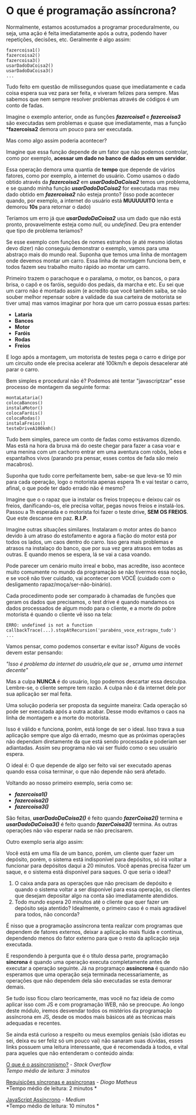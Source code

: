 # O que é programação assíncrona?

Normalmente, estamos acostumados a programar proceduralmente, ou seja, uma ação é feita imediatamente após a outra, podendo haver repetições, decisões, etc.
Geralmente é algo assim:

    fazercoisa1()
    fazercoisa2()
    fazercoisa3()
    usarDadoDaCoisa2()
    usarDadoDaCoisa3()
    ...
    
Tudo feito em questão de milissegundos quase que imediatamente e cada coisa espera sua vez para ser feita, e viveram felizes para sempre.
Mas sabemos que nem sempre resolver problemas através de códigos é um conto de fadas.
  
Imagine o exemplo anterior, onde as funções ***fazercoisa1*** e ***fazercoisa3*** são executadas sem problemas e quase que imediatamente, mas a função ***fazercoisa2** demora um pouco para ser executada. 

Mas como algo assim poderia acontecer?

Imagine que essa função depende de um fator que não podemos controlar, como por exemplo, **acessar um dado no banco de dados em um servidor**.

Essa operação demora uma quantia de **tempo** que depende de vários fatores, como por exemplo, a internet do usuário. Como usamos o dado obtido através da ***fazercoisa2*** em ***usarDadoDaCoisa2*** temos um problema, e se quando minha função ***usarDadoDaCoisa2*** for executada mas meu dado obtido em ***fazercoisa2*** não esteja pronto? (isso pode acontecer quando, por exemplo, a internet do usuário está **MUUUUUITO** lenta e demorou **10s** para retornar o dado)

Teríamos um erro já que ***usarDadoDaCoisa2*** usa um dado que não está pronto, provavelmente esteja como *null*, ou *undefined*. Deu pra entender que tipo de problema teríamos?

Se esse exemplo com funções de nomes estranhos (e até mesmo idiotas devo dizer) não conseguiu demonstrar o exemplo, vamos para uma abstraço mais do mundo real. Suponha que temos uma linha de montagem onde devemos montar um carro. Essa linha de montagem funciona bem, e todos fazem seu trabalho muito rápido ao montar um carro. 

Primeiro trazem o parachoque e o paralama, o motor, os bancos, o para brisa, o capô e os faróis, seguido dos pedais, da marcha e etc. Eu sei que um carro não é montado assim (e acredito que você também saiba, se não souber melhor repensar sobre a validade da sua carteira de motorista se tiver uma) mas vamos imaginar por hora que um carro possua essas partes:

* **Lataria**
* **Bancos**
* **Motor**
* **Faróis**
* **Rodas**
* **Freios**

E logo após a montagem, um motorista de testes pega o carro e dirige por um circuito onde ele precisa acelerar até 100km/h e depois desacelerar até parar o carro.
  
Bem simples e procedural não é? Podemos até tentar "javascriptzar" esse processo de montagem da seguinte forma:

    montaLataria()
    colocaBancos()
    instalaMotor()
    colocaFaróis()
    colocaRodas()
    instalaFreios()
    testeDriveA100kmh()
    
Tudo bem simples, parece um conto de fadas como estávamos dizendo. Mas está na hora da bruxa má do oeste chegar para fazer a casa voar e uma menina com um cachorro entrar em uma aventura com robôs, leões e espantalhos vivos (parando pra pensar, esses contos de fada são meio macabros).

Suponha que tudo corre perfeitamente bem, sabe-se que leva-se 10 min para cada operação, logo o motorista apenas espera 1h e vai testar o carro, afinal, o que pode ter dado errado não é mesmo?

Imagine que o o rapaz que ia instalar os freios tropeçou e deixou cair os freios, danificando-os, ele precisa voltar, pegas novos freios e instalá-los. Passou a 1h esperada e o motorista foi fazer o teste drive, **SEM OS FREIOS**. Que este descanse em paz. **R.I.P.**

Imagine outras situações similares. Instalaram o motor antes do banco devido à um atraso do estofamento e agora a fiação do motor está por todos os lados, um caos dentro do carro. Isso gera mais problemas e atrasos na instalaço do banco, que por sua vez gera atrasos em todas as outras. E quando menos se espera, lá se vai a casa voando.

Pode parecer um cenário muito irreal e bobo, mas acredite, isso acontece muito comumente no mundo da programação se não tivermos essa noção, e se você não tiver cuidado, vai acontecer com VOCÊ (cuidado com o desligamento rapaz/moça/ser-não-binário).

Cada procedimento pode ser comparado à chamadas de funções que geram os dados que precisamos, o test drive é quando mandamos os dados processados de algum modo para o cliente, e a morte do pobre motorista é quando o cliente vê isso na tela:

    ERRO: undefined is not a function
    callbackTrace(...).stopAtRecursion('parabéns_voce_estragou_tudo')
    ...
   
Vamos pensar, como podemos consertar e evitar isso? Alguns de vocês devem estar pensando:

*"Isso é problema da internet do usuário,ele que se *$%#@#%$*, arruma uma internet decente"*

Mas a culpa **NUNCA** é do usuário, logo podemos descartar essa desculpa. Lembre-se, o cliente sempre tem razão. A culpa não é da internet dele por sua aplicação ser mal feita.

Uma solução poderia ser proposta da seguinte maneira:
Cada operação só pode ser executada após a outra acabar. Desse modo evitamos o caos na linha de montagem e a morte do motorista.

Isso é válido e funciona, porém, está longe de ser o ideal. Isso trava a sua aplicação sempre que algo dá errado, mesmo que as próximas operações não dependam diretamente da que está sendo processada e poderiam ser adiantadas. Assim seu programa não vai ser fluido como o seu usuário espera.

O ideal é: O que depende de algo ser feito vai ser executado apenas quando essa coisa terminar, o que não depende não será afetado.

Voltando ao nosso primeiro exemplo, seria como se:

* ***fazercoisa1()***
* ***fazercoisa2()***
* ***fazercoisa3()***
    
São feitas, ***usarDadoDaCoisa2()*** é feito quando ***fazerCoisa2()*** termina e ***usarDadoDaCoisa3()*** é feito quando ***fazerCoisa3()*** termina. As outras operações não vão esperar nada se não precisarem.

Outro exemplo seria algo assim:

Você está em uma fila de um banco, porém, um cliente quer fazer um depósito, porém, o sistema está indisponível para depósitos, só irá voltar a funcionar para depósitos daqui a 20 minutos. Você apenas precisa fazer um saque, e o sistema está disponível para saques. O que seria o ideal? 
1. O caixa anda para as operações que não precisam de depósito e quando o sistema voltar a ser disponível para essa operação, os clientes que desejam depositar algo na conta são imediatamente atendidos.
2. Todo mundo espera 20 minutos até o cliente que quer fazer um depósito seja atentido?
  Idealmente, o primeiro caso é o mais agradável para todos, não concorda?

É nisso que a programação assíncrona tenta realizar com programas que dependem de fatores externos, deixar a aplicação mais fluida e contínua, dependendo menos do fator externo para que o resto da aplicação seja executada.

E respondendo à pergunta que é o título dessa parte, programação **síncrona** é quando uma operação executa completamente antes de executar a operação seguinte. Já na programaço **assíncrona** é quando não esperamos que uma operação seja terminada necessariamente, as operações que não dependem dela são executadas se esta demorar demais.

Se tudo isso ficou claro teoricamente, mas você no faz ideia de como aplicar isso com JS e com programação WEB, não se preocupe. Ao longo deste módulo, iremos desvendar todos os mistérios da programação assíncrona em JS, desde os modos mais básicos até as técnicas mais adequadas e recentes.

Se ainda está curioso a respeito ou meus exemplos geniais (são idiotas eu sei, deixa eu ser feliz só um pouco vai) não sanaram suas dúvidas, esses links possuem uma leitura interessante, que é recomendada à todos, e vital para aqueles que não entenderam o conteúdo ainda:

[O que é o assincronismo?](https://pt.stackoverflow.com/questions/124283/o-que-%C3%A9-o-assincronismo) - *Stack Overflow* <br/>
*Tempo médio de leitura: 3 minutos*

[Requisições síncronas e assíncronas](http://www.diogomatheus.com.br/blog/php/requisicoes-sincronas-e-assincronas/) - *Diogo Matheus* <br/>
*Tempo médio de leitura: 2 minutos *

[JavaScript Assíncrono](https://medium.com/@alcidesqueiroz/javascript-ass%C3%ADncrono-callbacks-promises-e-async-functions-9191b8272298) - *Medium* <br/>
*Tempo médio de leitura: 10 minutos *



